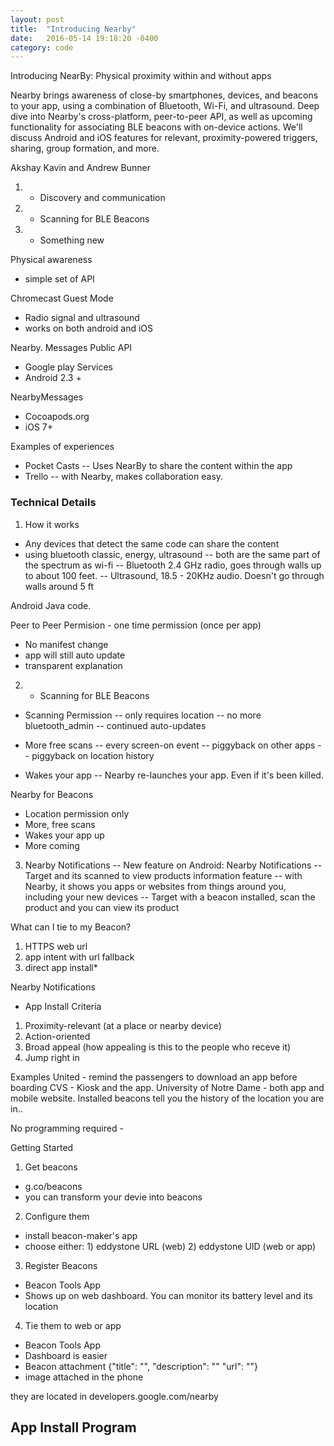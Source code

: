 ```yaml
---
layout: post
title:  "Introducing Nearby"
date:   2016-05-14 19:18:20 -0400
category: code
---
```


Introducing NearBy: Physical proximity within and without apps

Nearby brings awareness of close-by smartphones, devices, and beacons to your app, using a combination of Bluetooth, Wi-Fi, and ultrasound. Deep dive into Nearby's cross-platform, peer-to-peer API, as well as upcoming functionality for associating BLE beacons with on-device actions. We'll discuss Android and iOS features for relevant, proximity-powered triggers, sharing, group formation, and more.

Akshay Kavin and Andrew Bunner
1) - Discovery and communication
2) - Scanning for BLE Beacons
3) - Something new

Physical awareness 
- simple set of API

Chromecast Guest Mode
- Radio signal and ultrasound
- works on both android and iOS

Nearby. Messages Public API
- Google play Services
- Android 2.3 +

NearbyMessages
- Cocoapods.org
- iOS 7+

Examples of experiences 
- Pocket Casts
-- Uses NearBy to share the content within the app
- Trello
-- with Nearby, makes collaboration easy. 

### Technical Details
1. How it works
- Any devices that detect the same code can share the content
- using bluetooth classic, energy, ultrasound
-- both are the same part of the spectrum as wi-fi
-- Bluetooth 2.4 GHz radio, goes through walls up to about 100 feet.
-- Ultrasound, 18.5 - 20KHz audio. Doesn't go through walls around 5 ft

Android Java code.

Peer to Peer Permision - one time permission (once per app)
- No manifest change
- app will still auto update
- transparent explanation

2) - Scanning for BLE Beacons
- Scanning Permission
-- only requires location
-- no more bluetooth_admin
-- continued auto-updates

- More free scans
-- every screen-on event
-- piggyback on other apps
-- piggyback on location history
- Wakes your app
-- Nearby re-launches your app. Even if it's been killed.

Nearby for Beacons
- Location permission only
- More, free scans
- Wakes your app up
- More coming

3) Nearby Notifications
-- New feature on Android: Nearby Notifications
-- Target and its scanned to view products information feature
-- with Nearby, it shows you apps or websites from things around you, including your new devices
-- Target with a beacon installed, scan the product and you can view its product

What can I tie to my Beacon?
1. HTTPS web url
2. app intent with url fallback
3. direct app install*

Nearby Notifications
- App Install Criteria
1. Proximity-relevant (at a place or nearby device)
2. Action-oriented
3. Broad appeal (how appealing is this to the people who receve it)
4. Jump right in

Examples
United - remind the passengers to download an app before boarding
CVS - Kiosk and the app. 
University of Notre Dame - both app and mobile website. Installed beacons tell you the history of the location you are in..

No programming required - 

Getting Started
1. Get beacons
- g.co/beacons
- you can transform your devie into beacons
2. Configure them
- install beacon-maker's app
- choose either: 1) eddystone URL (web) 2) eddystone UID (web or app)
3. Register Beacons
- Beacon Tools App
- Shows up on web dashboard. You can monitor its battery level and its location
4. Tie them to web or app
- Beacon Tools App
- Dashboard is easier
- Beacon attachment
{"title": "",
"description": ""
"url": ""}
- image attached in the phone

they are located in developers.google.com/nearby

App Install Program
- 